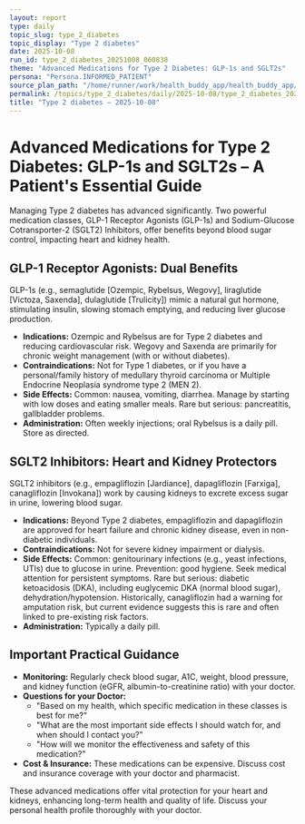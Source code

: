 ```yaml
---
layout: report
type: daily
topic_slug: type_2_diabetes
topic_display: "Type 2 diabetes"
date: 2025-10-08
run_id: type_2_diabetes_20251008_060838
theme: "Advanced Medications for Type 2 Diabetes: GLP-1s and SGLT2s"
persona: "Persona.INFORMED_PATIENT"
source_plan_path: "/home/runner/work/health_buddy_app/health_buddy_app/.results/type_2_diabetes/weekly_plan/2025-10-06/plan.json"
permalink: /topics/type_2_diabetes/daily/2025-10-08/type_2_diabetes_20251008_060838/
title: "Type 2 diabetes — 2025-10-08"
---
```


# Advanced Medications for Type 2 Diabetes: GLP-1s and SGLT2s – A Patient's Essential Guide

Managing Type 2 diabetes has advanced significantly. Two powerful medication classes, GLP-1 Receptor Agonists (GLP-1s) and Sodium-Glucose Cotransporter-2 (SGLT2) Inhibitors, offer benefits beyond blood sugar control, impacting heart and kidney health.

## GLP-1 Receptor Agonists: Dual Benefits

GLP-1s (e.g., semaglutide [Ozempic, Rybelsus, Wegovy], liraglutide [Victoza, Saxenda], dulaglutide [Trulicity]) mimic a natural gut hormone, stimulating insulin, slowing stomach emptying, and reducing liver glucose production.
*   **Indications:** Ozempic and Rybelsus are for Type 2 diabetes and reducing cardiovascular risk. Wegovy and Saxenda are primarily for chronic weight management (with or without diabetes).
*   **Contraindications:** Not for Type 1 diabetes, or if you have a personal/family history of medullary thyroid carcinoma or Multiple Endocrine Neoplasia syndrome type 2 (MEN 2).
*   **Side Effects:** Common: nausea, vomiting, diarrhea. Manage by starting with low doses and eating smaller meals. Rare but serious: pancreatitis, gallbladder problems.
*   **Administration:** Often weekly injections; oral Rybelsus is a daily pill. Store as directed.

## SGLT2 Inhibitors: Heart and Kidney Protectors

SGLT2 inhibitors (e.g., empagliflozin [Jardiance], dapagliflozin [Farxiga], canagliflozin [Invokana]) work by causing kidneys to excrete excess sugar in urine, lowering blood sugar.
*   **Indications:** Beyond Type 2 diabetes, empagliflozin and dapagliflozin are approved for heart failure and chronic kidney disease, even in non-diabetic individuals.
*   **Contraindications:** Not for severe kidney impairment or dialysis.
*   **Side Effects:** Common: genitourinary infections (e.g., yeast infections, UTIs) due to glucose in urine. Prevention: good hygiene. Seek medical attention for persistent symptoms. Rare but serious: diabetic ketoacidosis (DKA), including euglycemic DKA (normal blood sugar), dehydration/hypotension. Historically, canagliflozin had a warning for amputation risk, but current evidence suggests this is rare and often linked to pre-existing risk factors.
*   **Administration:** Typically a daily pill.

## Important Practical Guidance

*   **Monitoring:** Regularly check blood sugar, A1C, weight, blood pressure, and kidney function (eGFR, albumin-to-creatinine ratio) with your doctor.
*   **Questions for your Doctor:**
    *   "Based on my health, which specific medication in these classes is best for me?"
    *   "What are the most important side effects I should watch for, and when should I contact you?"
    *   "How will we monitor the effectiveness and safety of this medication?"
*   **Cost & Insurance:** These medications can be expensive. Discuss cost and insurance coverage with your doctor and pharmacist.

These advanced medications offer vital protection for your heart and kidneys, enhancing long-term health and quality of life. Discuss your personal health profile thoroughly with your doctor.
